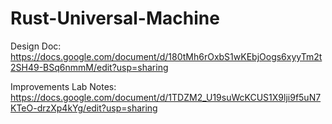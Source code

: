 # Rust-Universal-Machine

Design Doc: https://docs.google.com/document/d/180tMh6rOxbS1wKEbjOogs6xyyTm2t2SH49-BSq6nmmM/edit?usp=sharing

Improvements Lab Notes: https://docs.google.com/document/d/1TDZM2_U19suWcKCUS1X9lji9f5uN7KTeO-drzXp4kYg/edit?usp=sharing
